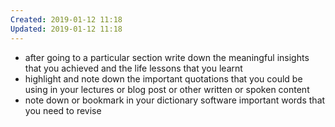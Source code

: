 ```yaml
---
Created: 2019-01-12 11:18
Updated: 2019-01-12 11:18
---
```



- after going to a particular section write down the meaningful insights that you achieved and the life lessons that you learnt
- highlight and note down the important quotations that you could be using in your lectures or blog post or other written or spoken content
- note down or bookmark in your dictionary software important words that you need to revise